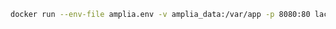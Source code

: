 ﻿```sh
docker run --env-file amplia.env -v amplia_data:/var/app -p 8080:80 lacunasoftware/amplia:3.14
```
